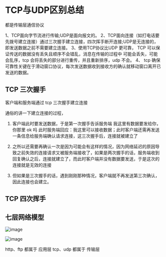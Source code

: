 # TCP与UDP区别总结

都是传输层通信协议

1、TCP面向字节流进行传输;UDP是面向报文的。
2、TCP面向连接（如打电话要先拨号建立连接）通过三次握手建立连接，四次挥手断开连接;UDP是无连接的，即发送数据之前不需要建立连接。
3、使用TCP协议比UDP 更可靠， TCP 可以保证传送的数据没有丢失且顺序不会错乱，消息在传输的过程中 可能会丢失，可能会乱序，tcp 会将丢失的部分进行重传，并且重新排序，udp 不会。
4、 tcp 确保可靠性关键在于滑动窗口协议，每次发送数据收到接收方的确认就移动窗口离开已发送的数据。

## TCP 三次握手

客户端和服务端通过 tcp 三次握手建立连接

通俗的讲一下建立连接的过程，

1. 客户端此时要发送数据，于是第一次握手告诉服务端 我这里有数据要发给你，你那里 ok 吗
此时服务端回应：我这里可以接收数据；此时客户端还需再发送一条信息给服务端确认请求连接，这三次握手后，连接就被建立了

2. 之所以还需要再确认一次是因为可能会有这样的情况，因为网络延迟的原因导致之前失效的连接请求又被服务端接收了，如果是两次握手的话，服务端收到回复确认之后，连接就建立了，而此时客户端并没有数据要发送，于是这次的连接就是无效的连接

3. 但如果是三次握手的话，遇到刚刚那种情况，客户端就不再发送第三次确认，因此连接也会建立。

## TCP 四次挥手

## 七层网络模型

![image](https://uploadfiles.nowcoder.net/images/20170221/3376963_1487669763810_92C6A2EF3BAA43B44BAC7C8EDB09DC1F)


![image](https://uploadfiles.nowcoder.net/images/20170221/3376963_1487669784925_BE9C8D014E82DE000B3F6885F96CCF90)

http、ftp 都属于 应用层
tcp、udp 都属于 传输层